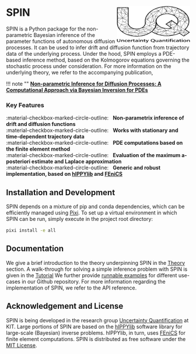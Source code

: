 # SPIN [<img src="images/uq_logo.png" width="200" height="100" alt="UQ at KIT" align="right">](https://www.scc.kit.edu/forschung/uq.php)

SPIN is a Python package for the non-parametric Bayesian inference of the parameter functions of autonomous diffusion processes.
It can be used to infer drift and diffusion function from trajectory data of the underlying process.
Under the hood, SPIN employs a PDE-based inference method, based on the Kolmogorov equations governing
the stochastic process under consideration. For more information on the underlying theory, we refer to the
accompanying publication,

!!! note ""
    **[Non-parametric Inference for Diffusion Processes:
    A Computational Approach via Bayesian Inversion
    for PDEs](https://arxiv.org/abs/2411.02324)**

### Key Features
:material-checkbox-marked-circle-outline: &nbsp; **Non-parametrix inference of drift and diffusion functions** <br>
:material-checkbox-marked-circle-outline: &nbsp; **Works with stationary and time-dependent trajectory data** <br>
:material-checkbox-marked-circle-outline: &nbsp; **PDE computations based on the finite element method** <br>
:material-checkbox-marked-circle-outline: &nbsp; **Evaluation of the maximum a-posteriori estimate and Laplace approximation** <br>
:material-checkbox-marked-circle-outline: &nbsp; **Generic and robust implementation, based on [hIPPYlib](https://dl.acm.org/doi/10.1145/3428447) and [FEniCS](https://fenicsproject.org/)**


## Installation and Development

SPIN depends on a mixture of pip and conda dependencies, which can be efficiently managed using [Pixi](https://pixi.sh/latest/). To set up a virtual environment in which SPIN can be run, simply execute in the project root directory:

```bash
pixi install -e all
```

## Documentation

We give a brief introduction to the theory underpinning SPIN in the [Theory](usage/theory.md) section.
A walk-through for solving a simple inference problem with SPIN is given in the [Tutorial](usage/tutorial.md)
We further provide [runnable examples](https://github.com/UQatKIT/SPIN/tree/main/examples) for different
use-cases in our Github repository.
For more information regarding the implementation of SPIN, we refer to the API reference.

## Acknowledgement and License

SPIN is being developed in the research group [Uncertainty Quantification](https://www.scc.kit.edu/forschung/uq.php) at KIT.
Large portions of SPIN are based on the [hIPPYlib](https://dl.acm.org/doi/10.1145/3428447) software library for large-scale (Bayesian) inverse problems. hIPPYlib, in turn, uses [FEniCS](https://fenicsproject.org/) for finite element computations.
SPIN is distributed as free software under the [MIT License](https://choosealicense.com/licenses/mit/).